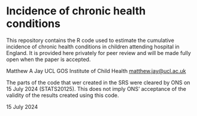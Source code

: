 # Incidence of chronic health conditions

This repository contains the R code used to estimate the cumulative incidence of chronic health conditions in children attending hospital in England. It is provided here privately for peer review and will be made fully open when the paper is accepted.

Matthew A Jay
UCL GOS Institute of Child Health
matthew.jay@ucl.ac.uk

The parts of the code that wer created in the SRS were cleared by ONS on 15 July 2024 (STATS20125). This does not imply ONS’ acceptance of the validity of the results created using this code.

15 July 2024
